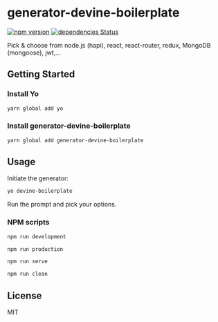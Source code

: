 # generator-devine-boilerplate

[![npm version](https://badge.fury.io/js/generator-devine-boilerplate.svg)](https://badge.fury.io/js/generator-devine-boilerplate)
[![dependencies Status](https://david-dm.org/devinehowest/generator-devine-boilerplate/status.svg)](https://david-dm.org/devinehowest/generator-devine-boilerplate)

Pick & choose from node.js (hapi), react, react-router, redux, MongoDB (mongoose), jwt,...

## Getting Started

### Install Yo

```bash
yarn global add yo
```

### Install generator-devine-boilerplate

```bash
yarn global add generator-devine-boilerplate
```

## Usage

Initiate the generator:

```bash
yo devine-boilerplate
```

Run the prompt and pick your options.

### NPM scripts


```bash
npm run development
```

```bash
npm run production
```

```bash
npm run serve
```

```bash
npm run clean
```


## License

MIT
